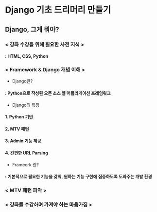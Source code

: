# Django 기초 드리머리 만들기
## Django, 그게 뭐야?
### < 강좌 수강을 위해 필요한 사전 지식 >
#### : HTML, CSS, Python

### < Framework & Django 개념 이해 >
* Django란?
#### : Python으로 작성된 오픈 소스 웹 어플리케이션 프레임워크

* Django의 특징
#### 1. Python 기반
#### 2. MTV 패턴
#### 3. Admin 기능 제공
#### 4. 간편한 URL Parsing

* Frameork 란?
#### : 기본적으로 필요한 기능을 갖춰, 원하는 기능 구현에 집중하도록 도와주는 개발 환경




### < MTV 패턴 파악 >

### < 강좌를 수강하며 가져야 하는 마음가짐 >
 

